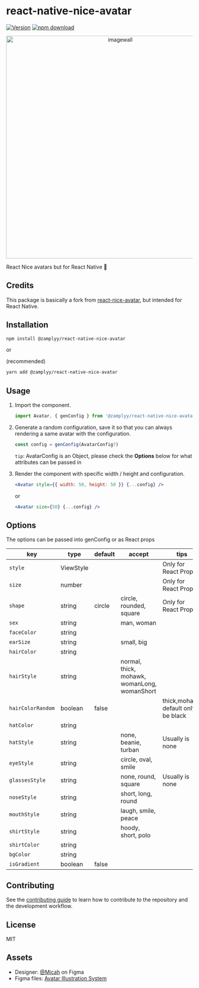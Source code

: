 # react-native-nice-avatar

[![Version](http://img.shields.io/npm/v/@zamplyy/react-native-nice-avatar.svg)](https://www.npmjs.org/package/@zamplyy/react-native-nice-avatar)
[![npm download][download-image]][download-url]

[download-image]: https://img.shields.io/npm/dm/@zamplyy/react-native-nice-avatar.svg?style=flat-square
[download-url]: https://npmjs.org/package/@zamplyy/react-native-nice-avatar

<div align="center">
        <img src="https://user-images.githubusercontent.com/5305874/131275587-a6f44325-cb18-4a1c-8a1c-785942e751e7.png" 
             width="600" alt="imagewall" />
</div>

React Nice avatars but for React Native 📱

## Credits

This package is basically a fork from [react-nice-avatar](react-nice-avatar), but intended for React Native.

## Installation

```sh
npm install @zamplyy/react-native-nice-avatar
```

or

(recommended)

```sh
yarn add @zamplyy/react-native-nice-avatar
```

## Usage

1. Import the component.
   ```js
   import Avatar, { genConfig } from '@zamplyy/react-native-nice-avatar';
   ```
2. Generate a random configuration, save it so that you can always rendering a same avatar with the configuration.

   ```js
   const config = genConfig(AvatarConfig?)
   ```

   `tip`: AvatarConfig is an Object, please check the **Options** below for what attributes can be passed in

3. Render the component with specific width / height and configuration.

   ```jsx
   <Avatar style={{ width: 50, height: 50 }} {...config} />
   ```

   or

   ```jsx
   <Avatar size={50} {...config} />
   ```

## Options

The options can be passed into genConfig or as React props

| key               | type      | default | accept                                       | tips                               |
| ----------------- | --------- | ------- | -------------------------------------------- | ---------------------------------- |
| `style`           | ViewStyle |         |                                              | Only for React Props               |
| `size`            | number    |         |                                              | Only for React Props               |
| `shape`           | string    | circle  | circle, rounded, square                      | Only for React Props               |
| `sex`             | string    |         | man, woman                                   |                                    |
| `faceColor`       | string    |         |                                              |                                    |
| `earSize`         | string    |         | small, big                                   |                                    |
| `hairColor`       | string    |         |                                              |                                    |
| `hairStyle`       | string    |         | normal, thick, mohawk, womanLong, womanShort |                                    |
| `hairColorRandom` | boolean   | false   |                                              | thick,mohawk default only be black |
| `hatColor`        | string    |         |                                              |                                    |
| `hatStyle`        | string    |         | none, beanie, turban                         | Usually is none                    |
| `eyeStyle`        | string    |         | circle, oval, smile                          |                                    |
| `glassesStyle`    | string    |         | none, round, square                          | Usually is none                    |
| `noseStyle`       | string    |         | short, long, round                           |                                    |
| `mouthStyle`      | string    |         | laugh, smile, peace                          |                                    |
| `shirtStyle`      | string    |         | hoody, short, polo                           |                                    |
| `shirtColor`      | string    |         |                                              |                                    |
| `bgColor`         | string    |         |                                              |                                    |
| `isGradient`      | boolean   | false   |                                              |                                    |

## Contributing

See the [contributing guide](CONTRIBUTING.md) to learn how to contribute to the repository and the development workflow.

## License

MIT

## Assets

- Designer: [@Micah](https://www.figma.com/@Micah) on Figma
- Figma files: [Avatar Illustration System](https://www.figma.com/community/file/829741575478342595)

